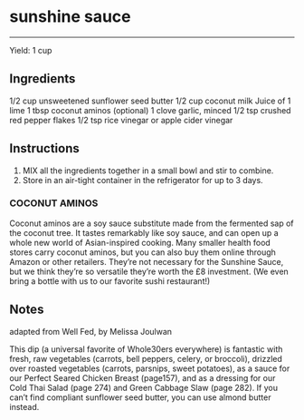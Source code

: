 # sunshine sauce
---
Yield: 1 cup

## Ingredients

1/2 cup unsweetened sunflower
seed butter
1/2 cup coconut milk
Juice of 1 lime
1 tbsp coconut aminos (optional)
1 clove garlic, minced
1/2 tsp crushed red pepper flakes
1/2 tsp rice vinegar or apple
cider vinegar


## Instructions
1. MIX all the ingredients together in a small bowl and stir to
combine. 
2. Store in an air-tight container in the refrigerator
for up to 3 days.

### COCONUT AMINOS
Coconut aminos are a soy sauce
substitute made from the fermented sap of the coconut
tree. It tastes remarkably like soy sauce, and can open up a
whole new world of Asian-inspired cooking. Many smaller
health food stores carry coconut aminos, but you can also
buy them online through Amazon or other retailers. They’re
not necessary for the Sunshine Sauce, but we think they’re so
versatile they’re worth the £8 investment. (We even bring a
bottle with us to our favorite sushi restaurant!)

## Notes

adapted from Well Fed, by Melissa Joulwan

This dip (a universal favorite of
Whole30ers everywhere) is fantastic
with fresh, raw vegetables (carrots, bell
peppers, celery, or broccoli), drizzled
over roasted vegetables (carrots,
parsnips, sweet potatoes), as a sauce
for our Perfect Seared Chicken Breast
(page157), and as a dressing for our
Cold Thai Salad (page 274) and Green
Cabbage Slaw (page 282). If you can’t
find compliant sunflower seed butter,
you can use almond butter instead.
